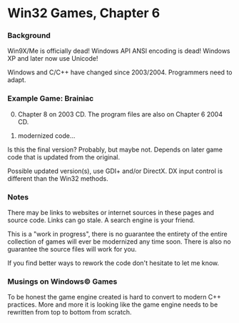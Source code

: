 # Win32 Games, Chapter 6

### Background

Win9X/Me is officially dead!  Windows API ANSI encoding is dead!  Windows XP and later now use Unicode!

Windows and C/C++ have changed since 2003/2004.  Programmers need to adapt.

### Example Game: Brainiac

0. Chapter 8 on 2003 CD.  The program files are also on Chapter 6 2004 CD.

1. modernized code...

Is this the final version?  Probably, but maybe not.  Depends on later game code that is updated from the original.

Possible updated version(s), use GDI+ and/or DirectX.  DX input control is different than the Win32 methods.

### Notes

There may be links to websites or internet sources in these pages and source code. Links can go stale. A search engine is your friend.

This is a "work in progress", there is no guarantee the entirety of the entire collection of games will ever be modernized any time soon.  There is also no guarantee the source files will work for you.

If you find better ways to rework the code don't hesitate to let me know.

### Musings on Windows© Games

To be honest the game engine created is hard to convert to modern C++ practices.  More and more it is looking like the game engine needs to be rewritten from top to bottom from scratch.
